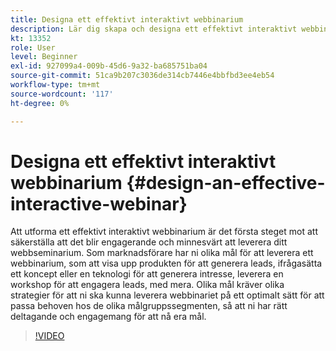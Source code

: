 ```yaml
---
title: Designa ett effektivt interaktivt webbinarium
description: Lär dig skapa och designa ett effektivt interaktivt webbinarium
kt: 13352
role: User
level: Beginner
exl-id: 927099a4-009b-45d6-9a32-ba685751ba04
source-git-commit: 51ca9b207c3036de314cb7446e4bbfbd3ee4eb54
workflow-type: tm+mt
source-wordcount: '117'
ht-degree: 0%

---
```


# Designa ett effektivt interaktivt webbinarium {#design-an-effective-interactive-webinar}

Att utforma ett effektivt interaktivt webbinarium är det första steget mot att säkerställa att det blir engagerande och minnesvärt att leverera ditt webbseminarium. Som marknadsförare har ni olika mål för att leverera ett webbinarium, som att visa upp produkten för att generera leads, ifrågasätta ett koncept eller en teknologi för att generera intresse, leverera en workshop för att engagera leads, med mera. Olika mål kräver olika strategier för att ni ska kunna leverera webbinariet på ett optimalt sätt för att passa behoven hos de olika målgruppssegmenten, så att ni har rätt deltagande och engagemang för att nå era mål.

>[!VIDEO](https://video.tv.adobe.com/v/3418602?q=9)
